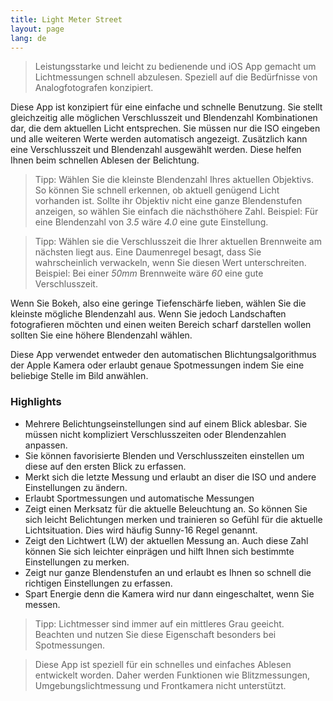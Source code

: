 ```yaml
---
title: Light Meter Street
layout: page
lang: de
---
```

> Leistungsstarke und leicht zu bedienende und iOS App gemacht um Lichtmessungen schnell abzulesen. Speziell auf die Bedürfnisse von Analogfotografen konzipiert.

Diese App ist konzipiert für eine einfache und schnelle Benutzung. Sie stellt gleichzeitig alle möglichen Verschlusszeit und Blendenzahl Kombinationen dar, die dem aktuellen Licht entsprechen. Sie müssen nur die ISO eingeben und alle weiteren Werte werden automatisch angezeigt. Zusätzlich kann eine Verschlusszeit und Blendenzahl ausgewählt werden. Diese helfen Ihnen beim schnellen Ablesen der Belichtung.

> Tipp: Wählen Sie die kleinste Blendenzahl Ihres aktuellen Objektivs. So können Sie schnell erkennen, ob aktuell genügend Licht vorhanden ist. Sollte ihr Objektiv nicht eine ganze Blendenstufen anzeigen, so wählen Sie einfach die nächsthöhere Zahl. Beispiel: Für eine Blendenzahl von *3.5* wäre *4.0* eine gute Einstellung.

> Tipp: Wählen sie die Verschlusszeit die Ihrer aktuellen Brennweite am nächsten liegt aus. Eine Daumenregel besagt, dass Sie wahrscheinlich verwackeln, wenn Sie diesen Wert unterschreiten. Beispiel: Bei einer *50mm* Brennweite wäre *60* eine gute Verschlusszeit.

Wenn Sie Bokeh, also eine geringe Tiefenschärfe lieben, wählen Sie die kleinste mögliche Blendenzahl aus. Wenn Sie jedoch Landschaften fotografieren möchten und einen weiten Bereich scharf darstellen wollen sollten Sie eine höhere Blendenzahl wählen.

Diese App verwendet entweder den automatischen Blichtungsalgorithmus der Apple Kamera oder erlaubt genaue Spotmessungen indem Sie eine beliebige Stelle im Bild anwählen.

### Highlights

- Mehrere Belichtungseinstellungen sind auf einem Blick ablesbar. Sie müssen nicht kompliziert Verschlusszeiten oder Blendenzahlen anpassen.
- Sie können favorisierte Blenden und Verschlusszeiten einstellen um diese auf den ersten Blick zu erfassen.
- Merkt sich die letzte Messung und erlaubt an diser die ISO und andere Einstellungen zu ändern.
- Erlaubt Sportmessungen und automatische Messungen
- Zeigt einen Merksatz für die aktuelle Beleuchtung an. So können Sie sich leicht Belichtungen merken und trainieren so Gefühl für die aktuelle Lichtsituation. Dies wird häufig Sunny-16 Regel genannt.
- Zeigt den Lichtwert (LW) der aktuellen Messung an. Auch diese Zahl können Sie sich leichter einprägen und hilft Ihnen sich bestimmte Einstellungen zu merken.
- Zeigt nur ganze Blendenstufen an und erlaubt es Ihnen so schnell die richtigen Einstellungen zu erfassen.
- Spart Energie denn die Kamera wird nur dann eingeschaltet, wenn Sie messen.

> Tipp: Lichtmesser sind immer auf ein mittleres Grau geeicht. Beachten und nutzen Sie diese Eigenschaft besonders bei Spotmessungen.

> Diese App ist speziell für ein schnelles und einfaches Ablesen entwickelt worden. Daher werden Funktionen wie Blitzmessungen, Umgebungslichtmessung und Frontkamera nicht unterstützt.
